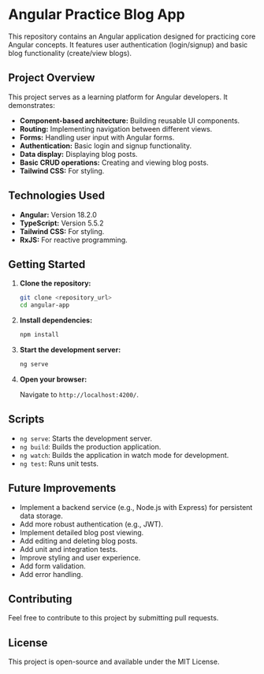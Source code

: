 # Angular Practice Blog App

This repository contains an Angular application designed for practicing core Angular concepts. It features user authentication (login/signup) and basic blog functionality (create/view blogs).

## Project Overview

This project serves as a learning platform for Angular developers. It demonstrates:

* **Component-based architecture:** Building reusable UI components.
* **Routing:** Implementing navigation between different views.
* **Forms:** Handling user input with Angular forms.
* **Authentication:** Basic login and signup functionality.
* **Data display:** Displaying blog posts.
* **Basic CRUD operations:** Creating and viewing blog posts.
* **Tailwind CSS:** For styling.

## Technologies Used

* **Angular:** Version 18.2.0
* **TypeScript:** Version 5.5.2
* **Tailwind CSS:** For styling.
* **RxJS:** For reactive programming.

## Getting Started

1.  **Clone the repository:**

    ```bash
    git clone <repository_url>
    cd angular-app
    ```

2.  **Install dependencies:**

    ```bash
    npm install
    ```

3.  **Start the development server:**

    ```bash
    ng serve
    ```

4.  **Open your browser:**

    Navigate to `http://localhost:4200/`.

## Scripts
* `ng serve`: Starts the development server.
* `ng build`: Builds the production application.
* `ng watch`: Builds the application in watch mode for development.
* `ng test`: Runs unit tests.

## Future Improvements
- Implement a backend service (e.g., Node.js with Express) for persistent data storage.
- Add more robust authentication (e.g., JWT).
- Implement detailed blog post viewing.
- Add editing and deleting blog posts.
- Add unit and integration tests.
- Improve styling and user experience.
- Add form validation.
- Add error handling.

## Contributing
Feel free to contribute to this project by submitting pull requests.

## License
This project is open-source and available under the MIT License.
